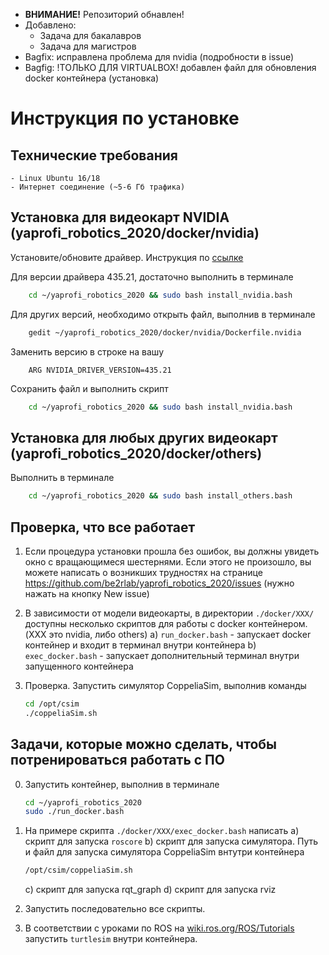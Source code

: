 - __ВНИМАНИЕ!__ Репозиторий обнавлен!
- Добавлено: 
	- Задача для бакалавров
	- Задача для магистров
- Bagfix: исправлена проблема для nvidia (подробности в issue)
- Bagfig: !ТОЛЬКО ДЛЯ VIRTUALBOX! добавлен файл для обновления docker контейнера (установка)


# Инструкция по установке

## Технические требования
    - Linux Ubuntu 16/18
    - Интернет соединение (~5-6 Гб трафика)
    
## Установка для видеокарт NVIDIA (yaprofi_robotics_2020/docker/nvidia)

Установите/обновите драйвер. Инструкция по [ссылке](https://www.cyberciti.biz/faq/ubuntu-linux-install-nvidia-driver-latest-proprietary-driver/)

Для версии драйвера 435.21, достаточно выполнить в терминале
```bash
    cd ~/yaprofi_robotics_2020 && sudo bash install_nvidia.bash
```

Для других версий, необходимо открыть файл, выполнив в терминале
```bash
    gedit ~/yaprofi_robotics_2020/docker/nvidia/Dockerfile.nvidia
```

Заменить версию в строке на вашу
```docker
    ARG NVIDIA_DRIVER_VERSION=435.21
```

Сохранить файл и выполнить скрипт
```bash
    cd ~/yaprofi_robotics_2020 && sudo bash install_nvidia.bash
```

## Установка для любых других видеокарт (yaprofi_robotics_2020/docker/others)

Выполнить в терминале
```bash
    cd ~/yaprofi_robotics_2020 && sudo bash install_others.bash
```

## Проверка, что все работает

1. Если процедура установки прошла без ошибок, вы должны увидеть окно с вращающимеся шестернями. Если этого не произошло, вы можете написать о возникших трудностях на странице https://github.com/be2rlab/yaprofi_robotics_2020/issues (нужно нажать на кнопку New issue)

2. В зависимости от модели видеокарты, в директории `./docker/XXX/` доступны несколько скриптов для работы с docker контейнером. (XXX это nvidia, либо others)
	a) `run_docker.bash` - запускает docker контейнер и входит в терминал внутри контейнера
	b) `exec_docker.bash` - запускает дополнительный терминал внутри запущенного контейнера

3. Проверка. Запустить симулятор CoppeliaSim, выполнив команды
	```bash
	cd /opt/csim
	./coppeliaSim.sh
	```

## Задачи, которые можно сделать, чтобы потренироваться работать с ПО

0. Запустить контейнер, выполнив в терминале
	```bash
	cd ~/yaprofi_robotics_2020
	sudo ./run_docker.bash
	```

1. На примере скрипта `./docker/XXX/exec_docker.bash` написать
	a) скрипт для запуска `roscore`
	b) скрипт для запуска симулятора. Путь и файл для запуска симулятора CoppeliaSim внтутри контейнера
	
	```bash
	/opt/csim/coppeliaSim.sh
	```
	c) скрипт для запуска rqt_graph
	d) скрипт для запуска rviz

2. Запустить последовательно все скрипты.

3. В соответствии с уроками по ROS на [wiki.ros.org/ROS/Tutorials](http://wiki.ros.org/ROS/Tutorials) запустить `turtlesim` внутри контейнера.

    

